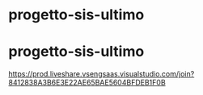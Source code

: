 # progetto-sis-ultimo
# progetto-sis-ultimo

https://prod.liveshare.vsengsaas.visualstudio.com/join?8412838A3B6E3E22AE65BAE5604BFDEB1F0B
